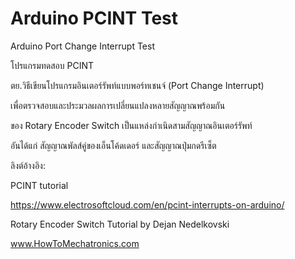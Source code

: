 # Arduino PCINT Test
Arduino Port Change Interrupt Test

โปรแกรมทดสอบ PCINT 

ตย.วิธีเขียนโปรแกรมอินเตอร์รัพท์แบบพอร์ทเชนจ์ (Port Change Interrupt)

เพื่อตรวจสอบและประมวลผลการเปลี่ยนแปลงหลายสัญญาณพร้อมกัน

ของ Rotary Encoder Switch เป็นแหล่งกำเนิดสามสัญญาณอินเตอร์รัพท์

อันได้แก่ สัญญาณพัลส์คู่ของเอ็นโค้ดเดอร์ และสัญญาณปุ่มกดรีเซ็ต



ลิงต์อ้างอิง:

PCINT tutorial

https://www.electrosoftcloud.com/en/pcint-interrupts-on-arduino/
 


Rotary Encoder Switch Tutorial by Dejan Nedelkovski 

www.HowToMechatronics.com
